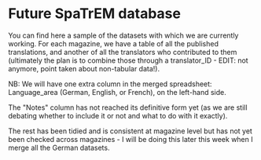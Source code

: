 # Future SpaTrEM database

You can find here a sample of the datasets with which we are currently working. For each magazine, we have a table of all the published translations, and another of all the translators who contributed to them (ultimately the plan is to combine those through a translator_ID - EDIT: not anymore, point taken about non-tabular data!). 

NB:
We will have one extra column in the merged spreadsheet: Language_area (German, English, or French), on the left-hand side.


The "Notes" column has not reached its definitive form yet (as we are still debating whether to include it or not and what to do with it exactly).


The rest has been tidied and is consistent at magazine level but has not yet been checked across magazines - I will be doing this later this week when I merge all the German datasets.

